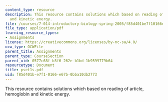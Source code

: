 ```yaml
---
content_type: resource
description: This resource contains solutions which based on reading of article, hemoglobin
  and kinetic energy.
file: /courses/7-014-introductory-biology-spring-2005/f85d401be7f10166e67b0bba10db2773_pset1s.pdf
file_type: application/pdf
learning_resource_types:
- Assignments
license: https://creativecommons.org/licenses/by-nc-sa/4.0/
ocw_type: OCWFile
parent_title: Assignments
parent_type: CourseSection
parent_uid: 0577c68f-b3f6-262e-b1bd-1b9599779b64
resourcetype: Document
title: pset1s.pdf
uid: f85d401b-e7f1-0166-e67b-0bba10db2773
---
```

This resource contains solutions which based on reading of article, hemoglobin and kinetic energy.